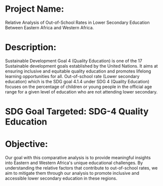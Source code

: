 # Project Name:   
Relative Analysis of Out-of-School Rates in Lower Secondary Education Between Eastern Africa and Western Africa.

# Description: 
Sustainable Development Goal 4 (Quality Education) is one of the 17 Sustainable development goals established by the United Nations. It aims at ensuring inclusive and equitable quality education and promotes lifelong learning opportunities for all. 
Out-of-school rate (Lower secondary education) which is the SDG goal 4.1.4 under SDG 4 (Quality Education) focuses on the percentage of children or young people in the official age range for a given level of education who are not attending lower secondary.

# SDG Goal Targeted: SDG-4 Quality Education



# Objective: 
Our goal with this comparative analysis is to provide meaningful insights into Eastern and Western Africa's unique educational challenges. By understanding the relative factors that contribute to out-of-school rates, we aim to mitigate them through our analysis to promote inclusive and accessible lower secondary education in these regions.
